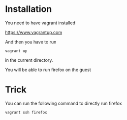 # Installation

You need to have vagrant installed

https://www.vagrantup.com

And then you have to run

    vagrant up

in the current directory.

You will be able to run firefox on the guest

# Trick

You can run the following command to directly run firefox

    vagrant ssh firefox
